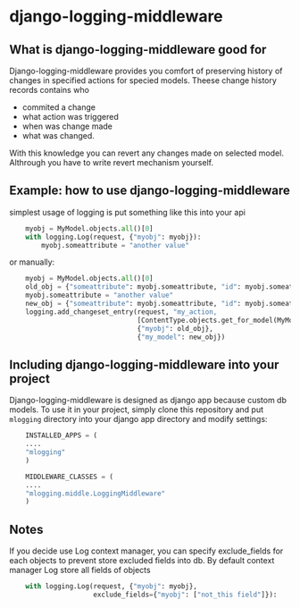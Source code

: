 django-logging-middleware
=========================
What is django-logging-middleware good for
--------------------------------------------------------
Django-logging-middleware provides you comfort of preserving history of changes in specified actions for specied models. Theese change history records contains who

 * commited a change
 * what action was triggered
 * when was change made
 * what was changed.

With this knowledge you can revert any changes made on selected model. Althrough you have to write revert mechanism yourself.

Example: how to use django-logging-middleware
-------------------------------------------------------------
simplest usage of logging is put something like this into your api
```python
    myobj = MyModel.objects.all()[0]
    with logging.Log(request, {"myobj": myobj}):
        myobj.someattribute = "another value"
```

or manually:

```python
    myobj = MyModel.objects.all()[0]
    old_obj = {"someattribute": myobj.someattribute, "id": myobj.someattribute}
    myobj.someattribute = "another value"
    new_obj = {"someattribute": myobj.someattribute, "id": myobj.someattribute}
    logging.add_changeset_entry(request, "my_action,
                                [ContentType.objects.get_for_model(MyModel)],
                                {"myobj": old_obj},
                                {"my_model": new_obj})
```

Including django-logging-middleware into your project
--------------------------------------------------------------------
Django-logging-middleware is designed as django app because custom db models. To use it in your project, simply clone this repository and put `mlogging` directory into your django app directory and modify settings:

```python
    INSTALLED_APPS = (
    ....
    "mlogging"
    )

    MIDDLEWARE_CLASSES = (
    ....
    "mlogging.middle.LoggingMiddleware"
    )
```

Notes
-----
If you decide use Log context manager, you can specify exclude_fields for each
objects to prevent store excluded fields into db. By default context manager Log
store all fields of objects

```python
    with logging.Log(request, {"myobj": myobj},
                     exclude_fields={"myobj": ["not_this field"]}):
```
